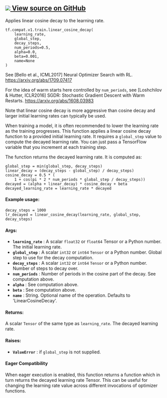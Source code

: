 [ ![](https://tensorflow.google.cn/images/GitHub-Mark-32px.png) View source on
GitHub
](https://github.com/tensorflow/tensorflow/blob/r2.0/tensorflow/python/training/learning_rate_decay.py#L588-L668)  
---  
  
Applies linear cosine decay to the learning rate.

    
    
    tf.compat.v1.train.linear_cosine_decay(
        learning_rate,
        global_step,
        decay_steps,
        num_periods=0.5,
        alpha=0.0,
        beta=0.001,
        name=None
    )
    

See [Bello et al., ICML2017] Neural Optimizer Search with RL.
https://arxiv.org/abs/1709.07417

For the idea of warm starts here controlled by `num_periods`, see [Loshchilov
& Hutter, ICLR2016] SGDR: Stochastic Gradient Descent with Warm Restarts.
https://arxiv.org/abs/1608.03983

Note that linear cosine decay is more aggressive than cosine decay and larger
initial learning rates can typically be used.

When training a model, it is often recommended to lower the learning rate as
the training progresses. This function applies a linear cosine decay function
to a provided initial learning rate. It requires a `global_step` value to
compute the decayed learning rate. You can just pass a TensorFlow variable
that you increment at each training step.

The function returns the decayed learning rate. It is computed as:

    
    
    global_step = min(global_step, decay_steps)
    linear_decay = (decay_steps - global_step) / decay_steps)
    cosine_decay = 0.5 * (
        1 + cos(pi * 2 * num_periods * global_step / decay_steps))
    decayed = (alpha + linear_decay) * cosine_decay + beta
    decayed_learning_rate = learning_rate * decayed
    

#### Example usage:

    
    
    decay_steps = 1000
    lr_decayed = linear_cosine_decay(learning_rate, global_step, decay_steps)
    

#### Args:

  * **`learning_rate`** : A scalar `float32` or `float64` Tensor or a Python number. The initial learning rate.
  * **`global_step`** : A scalar `int32` or `int64` `Tensor` or a Python number. Global step to use for the decay computation.
  * **`decay_steps`** : A scalar `int32` or `int64` `Tensor` or a Python number. Number of steps to decay over.
  * **`num_periods`** : Number of periods in the cosine part of the decay. See computation above.
  * **`alpha`** : See computation above.
  * **`beta`** : See computation above.
  * **`name`** : String. Optional name of the operation. Defaults to 'LinearCosineDecay'.

#### Returns:

A scalar `Tensor` of the same type as `learning_rate`. The decayed learning
rate.

#### Raises:

  * **`ValueError`** : if `global_step` is not supplied.

#### Eager Compatibility

When eager execution is enabled, this function returns a function which in
turn returns the decayed learning rate Tensor. This can be useful for changing
the learning rate value across different invocations of optimizer functions.

